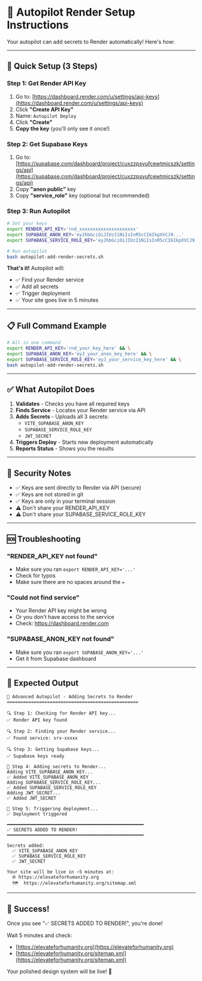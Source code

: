 # 🤖 Autopilot Render Setup Instructions

Your autopilot can add secrets to Render automatically! Here's how:

---

## 🚀 Quick Setup (3 Steps)

### Step 1: Get Render API Key

1. Go to: [https://dashboard.render.com/u/settings/api-keys](https://dashboard.render.com/u/settings/api-keys)
2. Click **"Create API Key"**
3. Name: `Autopilot Deploy`
4. Click **"Create"**
5. **Copy the key** (you'll only see it once!)

### Step 2: Get Supabase Keys

1. Go to: [https://supabase.com/dashboard/project/cuxzzpsyufcewtmicszk/settings/api](https://supabase.com/dashboard/project/cuxzzpsyufcewtmicszk/settings/api)
2. Copy **"anon public"** key
3. Copy **"service_role"** key (optional but recommended)

### Step 3: Run Autopilot

```bash
# Set your keys
export RENDER_API_KEY='rnd_xxxxxxxxxxxxxxxxxxxxx'
export SUPABASE_ANON_KEY='eyJhbGciOiJIUzI1NiIsInR5cCI6IkpXVCJ9...'
export SUPABASE_SERVICE_ROLE_KEY='eyJhbGciOiJIUzI1NiIsInR5cCI6IkpXVCJ9...'

# Run autopilot
bash autopilot-add-render-secrets.sh
```

**That's it!** Autopilot will:
- ✅ Find your Render service
- ✅ Add all secrets
- ✅ Trigger deployment
- ✅ Your site goes live in 5 minutes

---

## 📋 Full Command Example

```bash
# All in one command
export RENDER_API_KEY='rnd_your_key_here' && \
export SUPABASE_ANON_KEY='eyJ_your_anon_key_here' && \
export SUPABASE_SERVICE_ROLE_KEY='eyJ_your_service_key_here' && \
bash autopilot-add-render-secrets.sh
```

---

## ✅ What Autopilot Does

1. **Validates** - Checks you have all required keys
2. **Finds Service** - Locates your Render service via API
3. **Adds Secrets** - Uploads all 3 secrets:
   - `VITE_SUPABASE_ANON_KEY`
   - `SUPABASE_SERVICE_ROLE_KEY`
   - `JWT_SECRET`
4. **Triggers Deploy** - Starts new deployment automatically
5. **Reports Status** - Shows you the results

---

## 🔐 Security Notes

- ✅ Keys are sent directly to Render via API (secure)
- ✅ Keys are not stored in git
- ✅ Keys are only in your terminal session
- ⚠️ Don't share your RENDER_API_KEY
- ⚠️ Don't share your SUPABASE_SERVICE_ROLE_KEY

---

## 🆘 Troubleshooting

### "RENDER_API_KEY not found"
- Make sure you ran `export RENDER_API_KEY='...'`
- Check for typos
- Make sure there are no spaces around the `=`

### "Could not find service"
- Your Render API key might be wrong
- Or you don't have access to the service
- Check: https://dashboard.render.com

### "SUPABASE_ANON_KEY not found"
- Make sure you ran `export SUPABASE_ANON_KEY='...'`
- Get it from Supabase dashboard

---

## 🎯 Expected Output

```
🤖 Advanced Autopilot - Adding Secrets to Render
=================================================

🔍 Step 1: Checking for Render API key...
✅ Render API key found

🔍 Step 2: Finding your Render service...
✅ Found service: srv-xxxxx

🔍 Step 3: Getting Supabase keys...
✅ Supabase keys ready

🔐 Step 4: Adding secrets to Render...
Adding VITE_SUPABASE_ANON_KEY...
✅ Added VITE_SUPABASE_ANON_KEY
Adding SUPABASE_SERVICE_ROLE_KEY...
✅ Added SUPABASE_SERVICE_ROLE_KEY
Adding JWT_SECRET...
✅ Added JWT_SECRET

🚀 Step 5: Triggering deployment...
✅ Deployment triggered

━━━━━━━━━━━━━━━━━━━━━━━━━━━━━━━━━━━━━━━━━━━━━━━━━━━
✅ SECRETS ADDED TO RENDER!
━━━━━━━━━━━━━━━━━━━━━━━━━━━━━━━━━━━━━━━━━━━━━━━━━━━

Secrets added:
  ✅ VITE_SUPABASE_ANON_KEY
  ✅ SUPABASE_SERVICE_ROLE_KEY
  ✅ JWT_SECRET

Your site will be live in ~5 minutes at:
  🌐 https://elevateforhumanity.org
  🗺️  https://elevateforhumanity.org/sitemap.xml
```

---

## 🎉 Success!

Once you see "✅ SECRETS ADDED TO RENDER!", you're done!

Wait 5 minutes and check:
- [https://elevateforhumanity.org](https://elevateforhumanity.org)
- [https://elevateforhumanity.org/sitemap.xml](https://elevateforhumanity.org/sitemap.xml)

Your polished design system will be live! 🚀
